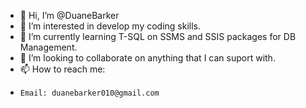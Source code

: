 - 👋 Hi, I’m @DuaneBarker
- 👀 I’m interested in develop my coding skills. 
- 🌱 I’m currently learning T-SQL on SSMS and SSIS packages for DB Management.
- 💞️ I’m looking to collaborate on anything that I can suport with.
- 📫 How to reach me:
-     Email: duanebarker010@gmail.com

<!---
DuaneBarker/DuaneBarker is a ✨ special ✨ repository because its `README.md` (this file) appears on your GitHub profile.
You can click the Preview link to take a look at your changes.
--->
